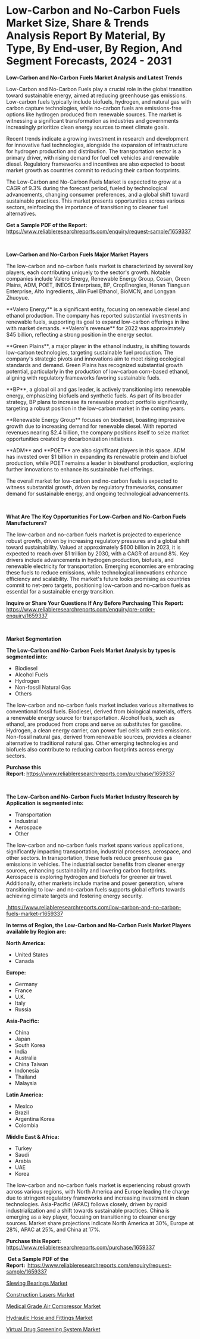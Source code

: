 <p><h1>Low-Carbon and No-Carbon Fuels Market Size, Share & Trends Analysis Report By Material, By Type, By End-user, By Region, And Segment Forecasts, 2024 - 2031</h1></p><p><strong>Low-Carbon and No-Carbon Fuels Market Analysis and Latest Trends</strong></p>
<p><p>Low-Carbon and No-Carbon Fuels play a crucial role in the global transition toward sustainable energy, aimed at reducing greenhouse gas emissions. Low-carbon fuels typically include biofuels, hydrogen, and natural gas with carbon capture technologies, while no-carbon fuels are emissions-free options like hydrogen produced from renewable sources. The market is witnessing a significant transformation as industries and governments increasingly prioritize clean energy sources to meet climate goals.</p><p>Recent trends indicate a growing investment in research and development for innovative fuel technologies, alongside the expansion of infrastructure for hydrogen production and distribution. The transportation sector is a primary driver, with rising demand for fuel cell vehicles and renewable diesel. Regulatory frameworks and incentives are also expected to boost market growth as countries commit to reducing their carbon footprints.</p><p>The Low-Carbon and No-Carbon Fuels Market is expected to grow at a CAGR of 9.3% during the forecast period, fueled by technological advancements, changing consumer preferences, and a global shift toward sustainable practices. This market presents opportunities across various sectors, reinforcing the importance of transitioning to cleaner fuel alternatives.</p></p>
<p><strong>Get a Sample PDF of the Report:&nbsp;</strong> <a href="https://www.reliableresearchreports.com/enquiry/request-sample/1659337?utm_campaign=16&utm_medium=2&utm_source=Github&utm_content=ia&utm_term=16122024&utm_id=low-carbon-and-no-carbon-fuels">https://www.reliableresearchreports.com/enquiry/request-sample/1659337</a></p>
<p>&nbsp;</p>
<p><strong>Low-Carbon and No-Carbon Fuels Major Market Players</strong></p>
<p><p>The low-carbon and no-carbon fuels market is characterized by several key players, each contributing uniquely to the sector's growth. Notable companies include Valero Energy, Renewable Energy Group, Cosan, Green Plains, ADM, POET, INEOS Enterprises, BP, CropEnergies, Henan Tianguan Enterprise, Alto Ingredients, Jilin Fuel Ethanol, BioMCN, and Longyan Zhuoyue.</p><p>**Valero Energy** is a significant entity, focusing on renewable diesel and ethanol production. The company has reported substantial investments in renewable fuels, supporting its goal to expand low-carbon offerings in line with market demands. **Valero's revenue** for 2022 was approximately $45 billion, reflecting a strong position in the energy sector.</p><p>**Green Plains**, a major player in the ethanol industry, is shifting towards low-carbon technologies, targeting sustainable fuel production. The company's strategic pivots and innovations aim to meet rising ecological standards and demand. Green Plains has recognized substantial growth potential, particularly in the production of low-carbon corn-based ethanol, aligning with regulatory frameworks favoring sustainable fuels.</p><p>**BP**, a global oil and gas leader, is actively transitioning into renewable energy, emphasizing biofuels and synthetic fuels. As part of its broader strategy, BP plans to increase its renewable product portfolio significantly, targeting a robust position in the low-carbon market in the coming years.</p><p>**Renewable Energy Group** focuses on biodiesel, boasting impressive growth due to increasing demand for renewable diesel. With reported revenues nearing $2.4 billion, the company positions itself to seize market opportunities created by decarbonization initiatives.</p><p>**ADM** and **POET** are also significant players in this space. ADM has invested over $1 billion in expanding its renewable protein and biofuel production, while POET remains a leader in bioethanol production, exploring further innovations to enhance its sustainable fuel offerings.</p><p>The overall market for low-carbon and no-carbon fuels is expected to witness substantial growth, driven by regulatory frameworks, consumer demand for sustainable energy, and ongoing technological advancements.</p></p>
<p>&nbsp;</p>
<p><strong>What Are The Key Opportunities For Low-Carbon and No-Carbon Fuels Manufacturers?</strong></p>
<p><p>The low-carbon and no-carbon fuels market is projected to experience robust growth, driven by increasing regulatory pressures and a global shift toward sustainability. Valued at approximately $600 billion in 2023, it is expected to reach over $1 trillion by 2030, with a CAGR of around 8%. Key drivers include advancements in hydrogen production, biofuels, and renewable electricity for transportation. Emerging economies are embracing these fuels to reduce emissions, while technological innovations enhance efficiency and scalability. The market's future looks promising as countries commit to net-zero targets, positioning low-carbon and no-carbon fuels as essential for a sustainable energy transition.</p></p>
<p><strong>Inquire or Share Your Questions If Any Before Purchasing This Report:</strong> <a href="https://www.reliableresearchreports.com/enquiry/pre-order-enquiry/1659337?utm_campaign=16&utm_medium=2&utm_source=Github&utm_content=ia&utm_term=16122024&utm_id=low-carbon-and-no-carbon-fuels">https://www.reliableresearchreports.com/enquiry/pre-order-enquiry/1659337</a></p>
<p>&nbsp;</p>
<p><strong>Market Segmentation</strong></p>
<p><strong>The Low-Carbon and No-Carbon Fuels Market Analysis by types is segmented into:</strong></p>
<p><ul><li>Biodiesel</li><li>Alcohol Fuels</li><li>Hydrogen</li><li>Non-fossil Natural Gas</li><li>Others</li></ul></p>
<p><p>The low-carbon and no-carbon fuels market includes various alternatives to conventional fossil fuels. Biodiesel, derived from biological materials, offers a renewable energy source for transportation. Alcohol fuels, such as ethanol, are produced from crops and serve as substitutes for gasoline. Hydrogen, a clean energy carrier, can power fuel cells with zero emissions. Non-fossil natural gas, derived from renewable sources, provides a cleaner alternative to traditional natural gas. Other emerging technologies and biofuels also contribute to reducing carbon footprints across energy sectors.</p></p>
<p><strong>Purchase this Report:&nbsp;</strong><a href="https://www.reliableresearchreports.com/purchase/1659337?utm_campaign=16&utm_medium=2&utm_source=Github&utm_content=ia&utm_term=16122024&utm_id=low-carbon-and-no-carbon-fuels">https://www.reliableresearchreports.com/purchase/1659337</a></p>
<p>&nbsp;</p>
<p><strong>The Low-Carbon and No-Carbon Fuels Market Industry Research by Application is segmented into:</strong></p>
<p><ul><li>Transportation</li><li>Industrial</li><li>Aerospace</li><li>Other</li></ul></p>
<p><p>The low-carbon and no-carbon fuels market spans various applications, significantly impacting transportation, industrial processes, aerospace, and other sectors. In transportation, these fuels reduce greenhouse gas emissions in vehicles. The industrial sector benefits from cleaner energy sources, enhancing sustainability and lowering carbon footprints. Aerospace is exploring hydrogen and biofuels for greener air travel. Additionally, other markets include marine and power generation, where transitioning to low- and no-carbon fuels supports global efforts towards achieving climate targets and fostering energy security.</p></p>
<p><a href="https://www.reliableresearchreports.com/low-carbon-and-no-carbon-fuels-market-r1659337?utm_campaign=16&utm_medium=2&utm_source=Github&utm_content=ia&utm_term=16122024&utm_id=low-carbon-and-no-carbon-fuels">&nbsp;https://www.reliableresearchreports.com/low-carbon-and-no-carbon-fuels-market-r1659337</a></p>
<p><strong>In terms of Region, the Low-Carbon and No-Carbon Fuels Market Players available by Region are:</strong></p>
<p>
    <p> <strong> North America: </strong>
        <ul>
            <li>United States</li>
            <li>Canada</li>
        </ul>
        </p> 
    <p> <strong> Europe: </strong>
        <ul>
            <li>Germany</li>
            <li>France</li>
            <li>U.K.</li>
            <li>Italy</li>
            <li>Russia</li>
        </ul>
        </p> 
    <p> <strong> Asia-Pacific: </strong>
        <ul>
            <li>China</li>
            <li>Japan</li>
            <li>South Korea</li>
            <li>India</li>
            <li>Australia</li>
            <li>China Taiwan</li>
            <li>Indonesia</li>
            <li>Thailand</li>
            <li>Malaysia</li>
        </ul>
        </p> 
    <p> <strong> Latin America: </strong>
        <ul>
            <li>Mexico</li>
            <li>Brazil</li>
            <li>Argentina Korea</li>
            <li>Colombia</li>
        </ul>
        </p> 
    <p> <strong> Middle East & Africa: </strong>
        <ul>
            <li>Turkey</li>
            <li>Saudi</li>
            <li>Arabia</li>
            <li>UAE</li>
            <li>Korea</li>
        </ul>
    </p>
    </p>
<p><p>The low-carbon and no-carbon fuels market is experiencing robust growth across various regions, with North America and Europe leading the charge due to stringent regulatory frameworks and increasing investment in clean technologies. Asia-Pacific (APAC) follows closely, driven by rapid industrialization and a shift towards sustainable practices. China is emerging as a key player, focusing on transitioning to cleaner energy sources. Market share projections indicate North America at 30%, Europe at 28%, APAC at 25%, and China at 17%.</p></p>
<p><strong>Purchase this Report: </strong><a href="https://www.reliableresearchreports.com/purchase/1659337?utm_campaign=16&utm_medium=2&utm_source=Github&utm_content=ia&utm_term=16122024&utm_id=low-carbon-and-no-carbon-fuels">https://www.reliableresearchreports.com/purchase/1659337</a></p>
<p>&nbsp;<strong>Get a Sample PDF of the Report:&nbsp;&nbsp;</strong><a href="https://www.reliableresearchreports.com/enquiry/request-sample/1659337?utm_campaign=16&utm_medium=2&utm_source=Github&utm_content=ia&utm_term=16122024&utm_id=low-carbon-and-no-carbon-fuels">https://www.reliableresearchreports.com/enquiry/request-sample/1659337</a></p>
<p><strong></strong></p>
<p><p><a href="https://www.linkedin.com/pulse/slewing-bearings-market-forecastfor-year2024-2031-insigths-hscue?utm_campaign=16&utm_medium=2&utm_source=Github&utm_content=ia&utm_term=16122024&utm_id=low-carbon-and-no-carbon-fuels">Slewing Bearings Market</a></p><p><a href="https://www.linkedin.com/pulse/growth-forecast-construction-lasers-industry-projected-gpjce?utm_campaign=16&utm_medium=2&utm_source=Github&utm_content=ia&utm_term=16122024&utm_id=low-carbon-and-no-carbon-fuels">Construction Lasers Market</a></p><p><a href="https://github.com/JosephineMcguire65/Market-Research-Report-List-1/blob/main/medical-grade-air-compressor-market.md?utm_campaign=16&utm_medium=2&utm_source=Github&utm_content=ia&utm_term=16122024&utm_id=low-carbon-and-no-carbon-fuels">Medical Grade Air Compressor Market</a></p><p><a href="https://www.linkedin.com/pulse/thorough-competitor-analysis-hydraulic-hose-fittings-market-2024-2031-4lvge?utm_campaign=16&utm_medium=2&utm_source=Github&utm_content=ia&utm_term=16122024&utm_id=low-carbon-and-no-carbon-fuels">Hydraulic Hose and Fittings Market</a></p><p><a href="https://github.com/YashRP12/Market-Research-Report-List-6/blob/main/virtual-drug-screening-system-market.md?utm_campaign=16&utm_medium=2&utm_source=Github&utm_content=ia&utm_term=16122024&utm_id=low-carbon-and-no-carbon-fuels">Virtual Drug Screening System Market</a></p></p>